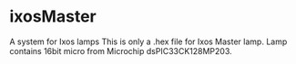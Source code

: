 # ixosMaster
A system for Ixos lamps
This is only a .hex file for Ixos Master lamp. Lamp contains 16bit micro from Microchip dsPIC33CK128MP203.
